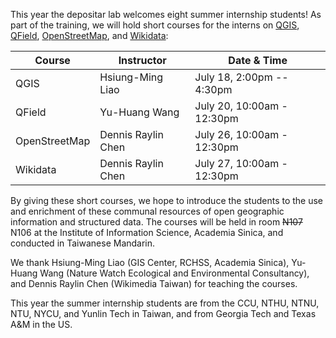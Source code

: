 This year the depositar lab welcomes eight summer internship students! As part of the training, we will hold short courses for the interns on [QGIS](https://qgis.org/), [QField](https://qfield.org/), [OpenStreetMap](https://www.openstreetmap.org/), and [Wikidata](https://www.wikidata.org): 

| Course        | Instructor         | Date & Time                | 
| ------------- | ------------------ | -------------------------- | 
| QGIS          | Hsiung-Ming Liao   | July 18, 2:00pm -- 4:30pm  | 
| QField        | Yu-Huang Wang      | July 20, 10:00am - 12:30pm | 
| OpenStreetMap | Dennis Raylin Chen | July 26, 10:00am - 12:30pm | 
| Wikidata      | Dennis Raylin Chen | July 27, 10:00am - 12:30pm | 

By giving these short courses, we hope to introduce the students to the use and enrichment of these communal resources of open geographic information and structured data. The courses will be held in room ~~N107~~ N106 at the Institute of Information Science, Academia Sinica, and conducted in Taiwanese Mandarin.

We thank Hsiung-Ming Liao (GIS Center, RCHSS, Academia Sinica), Yu-Huang Wang (Nature Watch Ecological and Environmental Consultancy), and Dennis Raylin Chen (Wikimedia Taiwan) for teaching the courses.

This year the summer internship students are from the CCU, NTHU, NTNU, NTU, NYCU, and Yunlin Tech in Taiwan, and from Georgia Tech and Texas A&M in the US.
